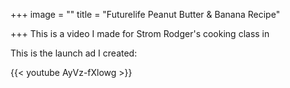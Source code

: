 +++
image = ""
title = "Futurelife Peanut Butter & Banana Recipe"

+++
This is a video I made for Strom Rodger's cooking class in 

This is the launch ad I created:

{{< youtube AyVz-fXlowg >}}